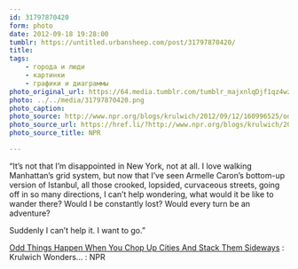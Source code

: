 ```yaml
---
id: 31797870420
form: photo
date: 2012-09-18 19:28:00
tumblr: https://untitled.urbansheep.com/post/31797870420/
title:
tags:
    - города и люди
    - картинки
    - графики и диаграммы
photo_original_url: https://64.media.tumblr.com/tumblr_majxnlqDjf1qz4wzio1_500.png
photo: ../../media/31797870420.png
photo_caption:
photo_source: http://www.npr.org/blogs/krulwich/2012/09/12/160996525/odd-things-happen-when-you-chop-up-cities-and-stack-them-sideways?sc=tw&cc=share&utm_source=buffer&buffer_share=f34b7
photo_source_url: https://href.li/?http://www.npr.org/blogs/krulwich/2012/09/12/160996525/odd-things-happen-when-you-chop-up-cities-and-stack-them-sideways?sc=tw&cc=share&utm_source=buffer&buffer_share=f34b7
photo_source_title: NPR

---
```


<p>“It’s not that I’m disappointed in New York, not at all. I love walking Manhattan’s grid system, but now that I’ve seen Armelle Caron’s bottom-up version of Istanbul, all those crooked, lopsided, curvaceous streets, going off in so many directions, I can’t help wondering, what would it be like to wander there? Would I be constantly lost? Would every turn be an adventure?</p>

<p>Suddenly I can’t help it. I want to go.”</p>

<p><a href="http://www.npr.org/blogs/krulwich/2012/09/12/160996525/odd-things-happen-when-you-chop-up-cities-and-stack-them-sideways">Odd Things Happen When You Chop Up Cities And Stack Them Sideways</a> : Krulwich Wonders… : NPR</p>
